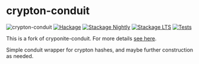 crypton-conduit
==================

![crypton-conduit](https://user-images.githubusercontent.com/737477/53658993-54575200-3c80-11e9-9125-fbcf9e54660f.png)
[![Hackage](https://img.shields.io/hackage/v/crypton-conduit.svg)](https://hackage.haskell.org/package/crypton-conduit)
[![Stackage
Nightly](http://stackage.org/package/crypton-conduit/badge/nightly)](http://stackage.org/nightly/package/crypton-conduit)
[![Stackage
LTS](http://stackage.org/package/crypton-conduit/badge/lts)](http://stackage.org/lts/package/crypton-conduit)
[![Tests](https://github.com/psibi/crypton-conduit/actions/workflows/tests.yml/badge.svg)](https://github.com/psibi/crypton-conduit/actions/workflows/tests.yml)

This is a fork of cryponite-conduit. For more details [see here](https://github.com/yesodweb/wai/pull/931).

Simple conduit wrapper for crypton hashes, and maybe further construction as needed.
